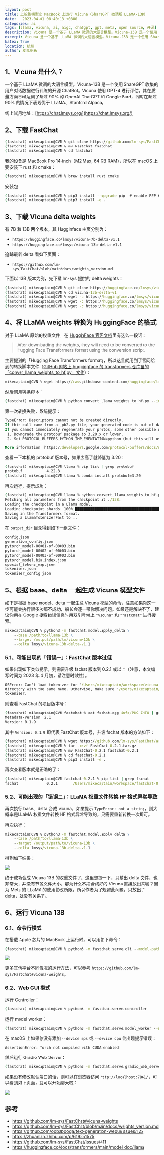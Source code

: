 ```yaml
---
layout: post
title: 上船跑模型之 MacBook 上运行 Vicuna（ShareGPT 微调版 LLaMA-13B）
date:   2023-04-01 08:40:13 +0800
categories: ai
tags: [llama, vicuna, ai, aigc, chatgpt, gpt, meta, open source, 开源]
description: Vicuna 是一个基于 LLaMA 微调的大语言模型。Vicuna-13B 是一个使用 ShareGPT 收集的用户对话数据进行训练的开源 ChatBot。Vicuna 使用 GPT-4 进行评估，其在质量方面已经达到了超过 90% 的 OpenAI ChatGPT 和 Google Bard，同时在超过 90% 的情况下表现优于 LLaMA、Stanford Alpaca。今天跟着船长一起，在你的 MacBook 上把 Vicuna 跑起来！
excerpt: Vicuna 是一个基于 LLaMA 微调的大语言模型。Vicuna-13B 是一个使用 ShareGPT 收集的用户对话数据进行训练的开源 ChatBot。Vicuna 使用 GPT-4 进行评估，其在质量方面已经达到了超过 90% 的 OpenAI ChatGPT 和 Google Bard，同时在超过 90% 的情况下表现优于 LLaMA、Stanford Alpaca。今天跟着船长一起，在你的 MacBook 上把 Vicuna 跑起来！
katex: True
location: 杭州
author: 麦克船长
---
```


## 1、Vicuna 是什么？

一个基于 LLaMA 微调的大语言模型。Vicuna-13B 是一个使用 ShareGPT 收集的用户对话数据进行训练的开源 ChatBot。Vicuna 使用 GPT-4 进行评估，其在质量方面已经达到了超过 90% 的 OpenAI ChatGPT 和 Google Bard，同时在超过 90% 的情况下表现优于 LLaMA、Stanford Alpaca。

线上试用地址：[https://chat.lmsys.org/](https://chat.lmsys.org/)

## 2、下载 FastChat

```cmd
(fastchat) mikecaptain@CVN % git clone https://github.com/lm-sys/FastChat.git
(fastchat) mikecaptain@CVN % mv FastChat fastchat
(fastchat) mikecaptain@CVN % cd fastchat
```

我的设备是 MacBook Pro 14-inch（M2 Max, 64 GB RAM），所以在 macOS 上要安装下 rust 和 cmake：

```cmd
(fastchat) mikecaptain@CVN % brew install rust cmake
```

安装包

```cmd
(fastchat) mikecaptain@CVN % pip3 install --upgrade pip  # enable PEP 660 support
(fastchat) mikecaptain@CVN % pip3 install -e .
```

## 3、下载 Vicuna delta weights

有 7B 和 13B 两个版本，其 Hugginface 主页分别为：

* `https://huggingface.co/lmsys/vicuna-7b-delta-v1.1`
* `https://huggingface.co/lmsys/vicuna-13b-delta-v1.1`

追踪最新 delta 看如下页面：

* `https://github.com/lm-sys/FastChat/blob/main/docs/weights_version.md`

下面以 13B 版本为例，先下载 lm-sys 提供的 delta weights：

```cmd
(fastchat) mikecaptain@CVN % git clone https://huggingface.co/lmsys/vicuna-13b-delta-v1.1
(fastchat) mikecaptain@CVN % cd vicuna-13b-delta-v1
(fastchat) mikecaptain@CVN % wget -c https://huggingface.co/lmsys/vicuna-13b-delta-v1.1/resolve/main/pytorch_model-00001-of-00003.bin
(fastchat) mikecaptain@CVN % wget -c https://huggingface.co/lmsys/vicuna-13b-delta-v1.1/resolve/main/pytorch_model-00002-of-00003.bin
(fastchat) mikecaptain@CVN % wget -c https://huggingface.co/lmsys/vicuna-13b-delta-v1.1/resolve/main/pytorch_model-00003-of-00003.bin
```

## 4、将 LLaMA weights 转换为 HuggingFace 的格式

对于 LLaMA 原始的权重文件，在 [HugginFace 官网文档](https://huggingface.co/docs/transformers/main/model_doc/llama#overview)里有这么一段话：

> After downloading the weights, they will need to be converted to the Hugging Face Transformers format using the conversion script.

主要提到的「Hugging Face Transformers format」，所以这里就用到了官网给到的转换脚本文件（[GitHub 网站上 huggingface 的 transformers 仓库里的「conver_llama_weights_to_hf.py」文件](https://github.com/huggingface/transformers/blob/main/src/transformers/models/llama/convert_llama_weights_to_hf.py)）：

```cmd
mikecaptain@CVN % wget https://raw.githubusercontent.com/huggingface/transformers/main/src/transformers/models/llama/convert_llama_weights_to_hf.py
```

然后调用转换脚本：

```cmd
(fastchat) mikecaptain@CVN % python convert_llama_weights_to_hf.py --input_dir /path/to/downloaded/llama/weights --model_size 13B --output_dir /output/path
```

第一次转换失败，系统提示：

```cmd
TypeError: Descriptors cannot not be created directly.
If this call came from a _pb2.py file, your generated code is out of date and must be regenerated with protoc >= 3.19.0.
If you cannot immediately regenerate your protos, some other possible workarounds are:
 1. Downgrade the protobuf package to 3.20.x or lower.
 2. Set PROTOCOL_BUFFERS_PYTHON_IMPLEMENTATION=python (but this will use pure-Python parsing and will be much slower).

More information: https://developers.google.com/protocol-buffers/docs/news/2022-05-06#python-updates
```

查看一下本机的 protobuf 版本号，如果太高了就降低为 3.20：

```cmd
(fastchat) mikecaptain@CVN llama % pip list | grep protobuf
protobuf           4.22.3
(fastchat) mikecaptain@CVN llama % conda install protobuf=3.20
```

再次运行，提示成功：

```cmd
(fastchat) mikecaptain@CVN llama % python convert_llama_weights_to_hf.py --input_dir . --model_size 13B --output_dir .
Fetching all parameters from the checkpoint at ./13B.
Loading the checkpoint in a Llama model.
Loading checkpoint shards: 100%|██████████████████████████████████████████████████████████████████████████████████████████████████████████████████████████████████| 41/41 [00:09<00:00,  4.48it/s]
Saving in the Transformers format.
Saving a LlamaTokenizerFast to ..
```

在 `output_dir` 目录得到如下一组文件：

```cmd
config.json				
generation_config.json			
pytorch_model-00001-of-00003.bin	
pytorch_model-00002-of-00003.bin	
pytorch_model-00003-of-00003.bin	
pytorch_model.bin.index.json		
special_tokens_map.json
tokenizer.json
tokenizer_config.json
```

## 5、根据 base、delta 一起生成 Vicuna 模型文件

如下是根据 base model、delta 一起生成 Vicuna 模型的命令，注意如果你这一步可能会执行很多次都不成功，船长会逐一带你解决问题。如果还是解决不了，建议你用在 Google 搜索错误信息时用双引号带上 `"vicuna"` 和 `"fastchat"` 进行搜索。

```cmd
mikecaptain@CVN % python3 -m fastchat.model.apply_delta \
    --base /path/to/llama-13b \
    --target /output/path/to/vicuna-13b \
    --delta lmsys/vicuna-13b-delta-v1.1
```

### 5.1、可能出现的「错误一」：FastChat 版本过低

如果出现如下类似提示，则需要升级 fschat 版本到 0.2.1 或以上（注意，本文编写时间为 2023 年 4 月初，请注意时效性）。

```cmd
OSError: Can't load tokenizer for '/Users/mikecaptain/workspace/vicuna-13b-delta-v1.1'. If you were trying to load it from 'https://huggingface.co/models', make sure you don't have a local 
directory with the same name. Otherwise, make sure '/Users/mikecaptain/workspace/vicuna-13b-delta-v1.1' is the correct path to a directory containing all relevant files for a LlamaTokenizer 
tokenizer.
```

则查看 FastChat 的项目版本号：

```cmd
(fastchat) mikecaptain@CVN fastchat % cat fschat.egg-info/PKG-INFO | grep Version
Metadata-Version: 2.1
Version: 0.1.9
```

其中 `Version: 0.1.9` 即代表 FastChat 版本号，升级 fschat 版本的方法如下：

```cmd
(fastchat) mikecaptain@CVN % wget https://github.com/lm-sys/FastChat/archive/refs/tags/v0.2.1.tar.gz
(fastchat) mikecaptain@CVN % tar -xzvf FastChat-0.2.1.tar.gz
(fastchat) mikecaptain@CVN % mv FastChat-0.2.1 fastchat-0.2.1
(fastchat) mikecaptain@CVN % cd fastchat-0.2.1
(fastchat) mikecaptain@CVN % pip3 install -e .
```

再次查看版本就是正确的了：

```cmd
(fastchat) mikecaptain@CVN fastchat-0.2.1 % pip list | grep fschat
fschat             0.2.1       /Users/mikecaptain/workspace/fastchat-0.2.1
```

### 5.2、可能出现的「错误二」：LLaMA 权重文件转换 HF 格式异常导致

再次执行 base、delta 合成 vicuna，如果提示 `TypeError: not a string`，则大概率是LLaMA 权重文件转换 HF 格式异常导致的，只需要重新转换一次即可。

再次执行：

```cmd
mikecaptain@CVN % python3 -m fastchat.model.apply_delta \
    --base /path/to/llama-13b \
    --target /output/path/to/vicuna-13b \
    --delta lmsys/vicuna-13b-delta-v1.1
```

得到如下结果：

![](/img/src/2023/04/2023-04-01-captain-vicuna-01.png)

终于成功合成 Vicuna 13B 的权重文件了。这里想提一下，只放出 delta 文件，也非常大，并没有节省文件大小，那为什么不把合成好的 Vicuna 直接放出来呢？因为 Meta 的 LLaMA 的使用协议所限，所以作者为了规避此问题，只放出了 delta，就没有关系了。

## 6、运行 Vicuna 13B

### 6.1、命令行模式

在搭载 Apple 芯片的 MacBook 上运行时，可以用如下命令：

```cmd
(fastchat) mikecaptain@CVN % python3 -m fastchat.serve.cli --model-path /path/to/vicuna/weights --device mps --load-8bit
```

![](/img/src/2023/04/2023-04-01-captain-vicuna-03.png)

更多其他平台不同情况的运行方法，可以参考 `https://github.com/lm-sys/FastChat#vicuna-weights`。

### 6.2、Web GUI 模式

运行 Controller：

```cmd
(fastchat) mikecaptain@CVN % python3 -m fastchat.serve.controller
```

运行 model worker：

```cmd
(fastchat) mikecaptain@CVN % python3 -m fastchat.serve.model_worker --model-path /path/to/vicuna/weights --device mps --load-8bit
```

在 macOS 上如果你没有添加 `--device mps` 或 `--device cpu` 会出现提示错误：

```cmd
AssertionError: Torch not compiled with CUDA enabled
```

然后运行 Gradio Web Server：

```cmd
(fastchat) mikecaptain@CVN % python3 -m fastchat.serve.gradio_web_server
```

如果没有修改默认端口的话，则可以在浏览器访问 `http://localhost:7861/`，可以看到如下页面，就可以开始聊天啦：

![](/img/src/2023/04/2023-04-01-captain-vicuna-02.png)



## 参考

* https://github.com/lm-sys/FastChat#vicuna-weights
* https://github.com/lm-sys/FastChat/blob/main/docs/weights_version.md
* https://github.com/oobabooga/text-generation-webui/issues/122
* https://zhuanlan.zhihu.com/p/619551575
* https://github.com/lm-sys/FastChat/issues/411
* https://huggingface.co/docs/transformers/main/model_doc/llama